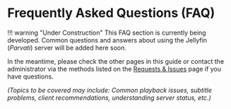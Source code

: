 # Frequently Asked Questions (FAQ)

!!! warning "Under Construction"
    This FAQ section is currently being developed. Common questions and answers about using the Jellyfin (*Parvati*) server will be added here soon.

In the meantime, please check the other pages in this guide or contact the administrator via the methods listed on the [Requests & Issues](requests-and-issues.md#contacting-the-admin) page if you have questions.

*(Topics to be covered may include: Common playback issues, subtitle problems, client recommendations, understanding server status, etc.)*

